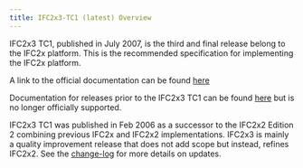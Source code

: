 ```yaml
---
title: IFC2x3-TC1 (latest) Overview 
---
```


IFC2x3 TC1, published in July 2007, is the third and final release belong to the IFC2x platform. This is the recommended specification for implementing the IFC2x platform.

A link to the official documentation can be found <a href="/docs/reference/schema/ifc2x3-tc1/ifc2x3-tc1.md">here</a>

Documentation for releases prior to the IFC2x3 TC1 can be found <a href="/docs/reference/schema/history/ifc2x3-tc1/overview.md"> here</a> but is no longer officially supported.

IFC2x3 TC1 was published in Feb 2006 as a successor to the IFC2x2 Edition 2 combining previous IFC2x and IFC2x2 implementations. IFC2x3 is mainly a quality improvement release that does not add scope but instead, refines IFC2x2. See the <a href="/docs/reference/schema/ifc2x3-tc1/change-log.md">change-log</a> for more details on updates.
